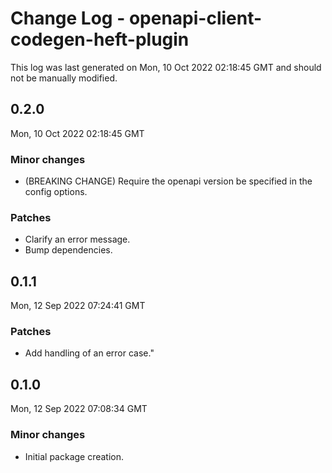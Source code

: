 # Change Log - openapi-client-codegen-heft-plugin

This log was last generated on Mon, 10 Oct 2022 02:18:45 GMT and should not be manually modified.

## 0.2.0
Mon, 10 Oct 2022 02:18:45 GMT

### Minor changes

- (BREAKING CHANGE) Require the openapi version be specified in the config options.

### Patches

- Clarify an error message.
- Bump dependencies.

## 0.1.1
Mon, 12 Sep 2022 07:24:41 GMT

### Patches

- Add handling of an error case."

## 0.1.0
Mon, 12 Sep 2022 07:08:34 GMT

### Minor changes

- Initial package creation.

